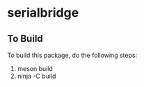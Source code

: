 # serialbridge

## To Build

To build this package, do the following steps:

  1. meson build
  2. ninja -C build
